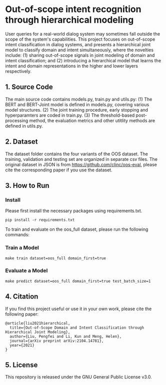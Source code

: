 # Out-of-scope intent recognition through hierarchical modeling
User queries for a real-world dialog system may sometimes fall outside the scope of the system's capabilities.
This project focuses on out-of-scope intent classification in dialog systems,
and presents a hierarchical joint model to classify domain and intent simultaneously,
where the novelties include: (1) sharing out-of-scope signals in joint modeling of domain and intent classification; and
(2) introducing a hierarchical model that learns the intent and domain representations in the higher and lower layers respectively.

## 1. Source Code
The main source code contains models.py, train.py and utils.py:
(1) The BERT and BERT-Joint model is defined in models.py, covering various model structures.
(2) The joint training procedure, early stopping and hyperparamters are coded in train.py.
(3) The threshold-based post-processing method, the evaluation metrics and other utitlity methods are defined in utils.py.

## 2. Dataset
The dataset folder contains the four variants of the OOS dataset. The training, validation and testing set are organized in separate csv files.
The original dataset in JSON is from https://github.com/clinc/oos-eval, please cite the corresponding paper if you use the dataset.

## 3. How to Run
### Install
Please first install the necessary packages using requirements.txt.
```
pip install -r requirements.txt
```

To train and evaluate on the oos\_full dataset, please run the following commands:
### Train a Model
```
make train dataset=oos_full domain_first=true
```
### Evaluate a Model
```
make predict dataset=oos_full domain_first=true test_batch_size=1
```


## 4. Citation
If you find this project useful or use it in your own work, please cite the following paper:
```
@article{liu2021hierarchical,
  title={Out-of-Scope Domain and Intent Classification through Hierarchical Joint Modeling},
  author={Liu, Pengfei and Li, Kun and Meng, Helen},
  journal={arXiv preprint arXiv:2104.14781},
  year={2021}
}
```

## 5. License
This repository is released under the GNU General Public License v3.0.
